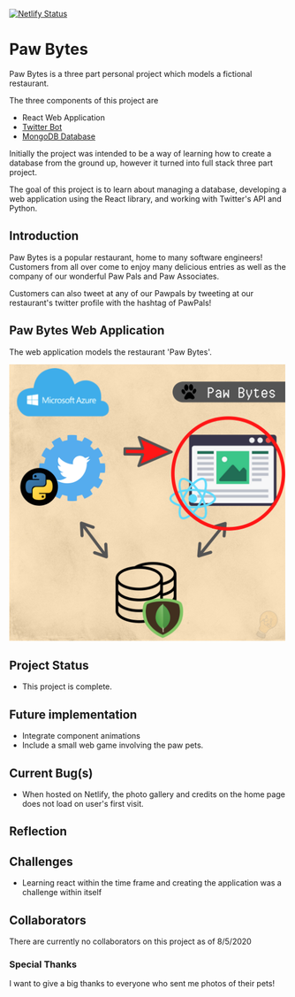 [![Netlify Status](https://api.netlify.com/api/v1/badges/928cb6e1-371d-488c-ae9f-10c15d63fd57/deploy-status)](https://app.netlify.com/sites/pawb/deploys)

# Paw Bytes
Paw Bytes is a three part personal project which models a fictional restaurant.

The three components of this project are
 - React Web Application
 - [Twitter Bot](https://github.com/rocstory/PawBytes_PawBot)
 - [MongoDB Database](https://github.com/rocstory/PawBytes_Database)



Initially the project was intended to be a way of learning how to create a database from the ground up, however it turned into full stack three part project.

The goal of this project is to learn about managing a database, developing a web application using the React library, and working with Twitter's API and Python.

## Introduction 

Paw Bytes is a popular restaurant, home to many software engineers! Customers from all over come to enjoy many delicious entries as well as the company of our wonderful Paw Pals and Paw Associates.

Customers can also tweet at any of our Pawpals by tweeting at our restaurant's twitter profile with the hashtag of PawPals!

## Paw Bytes Web Application
The web application models the restaurant 'Paw Bytes'. 

<img src="./screenshots/pawbytes_map.png" width="500" height="500">

## Project Status
- This project is complete.

## Future implementation
- Integrate component animations
- Include a small web game involving the paw pets.

## Current Bug(s)
- When hosted on Netlify, the photo gallery and credits on the home page does not load on user's first visit.

## Reflection

## Challenges
- Learning react within the time frame and creating the application was a challenge within itself

## Collaborators
There are currently no collaborators on this project as of 8/5/2020

### Special Thanks
I want to give a big thanks to everyone who sent me photos of their pets!

